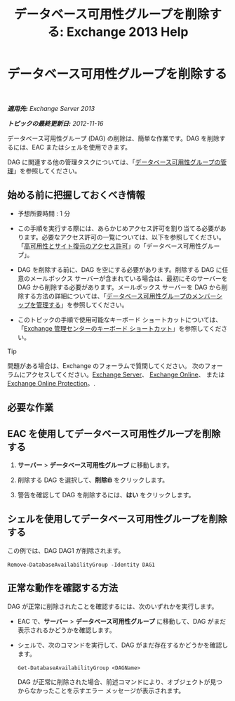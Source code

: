 ﻿---
title: 'データベース可用性グループを削除する: Exchange 2013 Help'
TOCTitle: データベース可用性グループを削除する
ms:assetid: 071296e9-31b0-40f4-9a02-177d97486ebd
ms:mtpsurl: https://technet.microsoft.com/ja-jp/library/Dd335069(v=EXCHG.150)
ms:contentKeyID: 48269137
ms.date: 05/23/2018
mtps_version: v=EXCHG.150
ms.translationtype: MT
---

# データベース可用性グループを削除する

 

_**適用先:** Exchange Server 2013_

_**トピックの最終更新日:** 2012-11-16_

データベース可用性グループ (DAG) の削除は、簡単な作業です。DAG を削除するには、EAC またはシェルを使用できます。

DAG に関連する他の管理タスクについては、「[データベース可用性グループの管理](managing-database-availability-groups-exchange-2013-help.md)」を参照してください。

## 始める前に把握しておくべき情報

  - 予想所要時間 : 1 分

  - この手順を実行する際には、あらかじめアクセス許可を割り当てる必要があります。必要なアクセス許可の一覧については、以下を参照してください。「[高可用性とサイト復元のアクセス許可](high-availability-and-site-resilience-permissions-exchange-2013-help.md)」の「データベース可用性グループ」。

  - DAG を削除する前に、DAG を空にする必要があります。削除する DAG に任意のメールボックス サーバーが含まれている場合は、最初にそのサーバーを DAG から削除する必要があります。メールボックス サーバーを DAG から削除する方法の詳細については、「[データベース可用性グループのメンバーシップを管理する](manage-database-availability-group-membership-exchange-2013-help.md)」を参照してください。

  - このトピックの手順で使用可能なキーボード ショートカットについては、「[Exchange 管理センターのキーボード ショートカット](keyboard-shortcuts-in-the-exchange-admin-center-exchange-online-protection-help.md)」を参照してください。


> [!TIP]
> 問題がある場合は、Exchange のフォーラムで質問してください。 次のフォーラムにアクセスしてください。<A href="https://go.microsoft.com/fwlink/p/?linkid=60612">Exchange Server</A>、 <A href="https://go.microsoft.com/fwlink/p/?linkid=267542">Exchange Online</A>、 または <A href="https://go.microsoft.com/fwlink/p/?linkid=285351">Exchange Online Protection</A>。.



## 必要な作業

## EAC を使用してデータベース可用性グループを削除する

1.  <strong>サーバー</strong> \> <strong>データベース可用性グループ</strong> に移動します。

2.  削除する DAG を選択して、<strong>削除</strong>![\[削除\] アイコン](images/JJ651670.14f639f6-61e8-4418-bbfb-0db14de9d2f5(EXCHG.150).gif "[削除] アイコン") をクリックします。

3.  警告を確認して DAG を削除するには、<strong>はい</strong> をクリックします。

## シェルを使用してデータベース可用性グループを削除する

この例では、DAG DAG1 が削除されます。

    Remove-DatabaseAvailabilityGroup -Identity DAG1

## 正常な動作を確認する方法

DAG が正常に削除されたことを確認するには、次のいずれかを実行します。

  - EAC で、<strong>サーバー</strong> \> <strong>データベース可用性グループ</strong> に移動して、DAG がまだ表示されるかどうかを確認します。

  - シェルで、次のコマンドを実行して、DAG がまだ存在するかどうかを確認します。
    
        Get-DatabaseAvailabilityGroup <DAGName>
    
    DAG が正常に削除された場合、前述コマンドにより、オブジェクトが見つからなかったことを示すエラー メッセージが表示されます。

